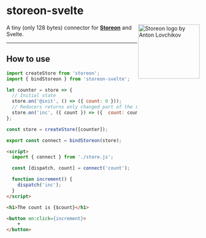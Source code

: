 # storeon-svelte

<img src="https://storeon.github.io/storeon/logo.svg" align="right"
     alt="Storeon logo by Anton Lovchikov" width="160" height="142">

A tiny (only 128 bytes) connector for **[Storeon]** and Svelte.

---------------------
[Storeon]: https://github.com/storeon/storeon

## How to use
```javascript
import createStore from 'storeon';
import { bindStoreon } from 'storeon-svelte';

let counter = store => {
  // Initial state
  store.on('@init', () => ({ count: 0 }));
  // Reducers returns only changed part of the state
  store.on('inc', ({ count }) => ({  count: count + 1 }));
};

const store = createStore([counter]);

export const connect = bindStoreon(store);
```

```html
<script>
  import { connect } from './store.js';

  const [dispatch, count] = connect('count');

  function increment() {
    dispatch('inc');
  }
</script>

<h1>The count is {$count}</h1>

<button on:click={increment}>
	+
</button>
```
